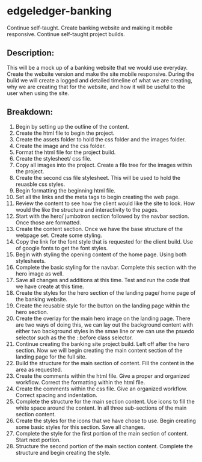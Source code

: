 # edgeledger-banking
Continue self-taught. Create banking website and making it mobile responsive. Continue self-taught project builds.


## Description: 
This will be a mock up of a banking website that we would use everyday. Create the website version and make the site mobile responsive. During the build we will create a logged and detailed timeline of what we are creating, why we are creating that for the website, and how it will be useful to the user when using the site. 

## Breakdown:
1. Begin by setting up the outline of the content. 
2. Create the html file to begin the project. 
3. Create the assets folder to hold the css folder and the images folder.
4. Create the image and the css folder.
5. Format the html file for the project build.
6. Create the stylesheet/ css file.
7. Copy all images into the project. Create a file tree for the images within the project.
8. Create the second css file stylesheet. This will be used to hold the reuasble css styles.
9. Begin formatting the beginning html file.
10. Set all the links and the meta tags to begin creating the web page. 
11. Review the content to see how the client would like the site to look. How would the like the structure and interactivity to the pages.
12. Start with the hero/ jumbotron section followed by the navbar section. Once those are formatted. 
13. Create the content section. Once we have the base structure of the webpage set. Create some styling.
14. Copy the link for the font style that is requested for the client build. Use of google fonts to get the font styles.
15. Begin with styling the opening content of the home page. Using both stylesheets. 
16. Complete the basic styling for the navbar. Complete this section with the hero image as well.
17. Save all changes and additions at this time. Test and run the code that we have create at this time.
18. Create the styles for the hero section of the landing page/ home page of the banking website.
19. Create the reusable style for the button on the landing page within the hero section.
20. Create the overlay for the main hero image on the landing page. There are two ways of doing this, we can lay out the background content with either two background styles in the smae line or we can use the psuedo selector such as the the ::before class selector. 
21. Continue creating the banking site project build. Left off after the hero section. Now we will begin creating the main content section of the landing page for the full site.
22. Build the structure for the main section of content. Fill the content in the area as requested.
23. Create the comments within the html file. Give a proper and organized workflow. Correct the formatting within the html file.
24. Create the comments within the css file. Give an organized workflow. Correct spacing and indentation.
25. Complete the structure for the main section content. Use icons to fill the white space around the content. In all three sub-sections of the main section content.
26. Create the styles for the icons that we have chose to use. Begin creating some basic styles for this section. Save all changes.
27. Complete the style for the first portion of the main section of content. Start next portion.
28. Structure the second portion of the main section content. Complete the structure and begin creating the style. 